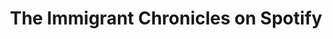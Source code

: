 ---
layout: redirect
title: The Immigrant Chronicles on Spotify
permalink: /spotify
redirect_page: https://open.spotify.com/show/0Gpax4N0yVSd67WAFucmIN
---